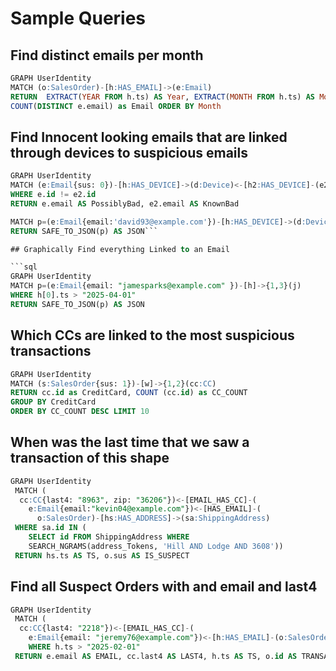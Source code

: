 # Sample Queries

## Find distinct emails per month

```sql
GRAPH UserIdentity
MATCH (o:SalesOrder)-[h:HAS_EMAIL]->(e:Email) 
RETURN  EXTRACT(YEAR FROM h.ts) AS Year, EXTRACT(MONTH FROM h.ts) AS Month,
COUNT(DISTINCT e.email) as Email ORDER BY Month
```
## Find Innocent looking emails that are linked through devices to suspicious emails

```sql
GRAPH UserIdentity
MATCH (e:Email{sus: 0})-[h:HAS_DEVICE]->(d:Device)<-[h2:HAS_DEVICE]-(e2:Email{sus:1})
WHERE e.id != e2.id
RETURN e.email AS PossiblyBad, e2.email AS KnownBad
```

```sql GRAPH UserIdentity
MATCH p=(e:Email{email:'david93@example.com'})-[h:HAS_DEVICE]->(d:Device)<-[h2:HAS_DEVICE]-(e2:Email{email: 'operez@example.org'})
RETURN SAFE_TO_JSON(p) AS JSON```

## Graphically Find everything Linked to an Email

```sql
GRAPH UserIdentity
MATCH p=(e:Email{email: "jamesparks@example.com" })-[h]->{1,3}(j)
WHERE h[0].ts > "2025-04-01"
RETURN SAFE_TO_JSON(p) AS JSON
```

## Which CCs are linked to the most suspicious transactions

```sql
GRAPH UserIdentity
MATCH (s:SalesOrder{sus: 1})-[w]->{1,2}(cc:CC)
RETURN cc.id as CreditCard, COUNT (cc.id) as CC_COUNT
GROUP BY CreditCard
ORDER BY CC_COUNT DESC LIMIT 10
```

## When was the last time that we saw a transaction of this shape

```sql
GRAPH UserIdentity
 MATCH (
  cc:CC{last4: "8963", zip: "36206"})<-[EMAIL_HAS_CC]-(
    e:Email{email:"kevin04@example.com"})<-[HAS_EMAIL]-(
      o:SalesOrder)-[hs:HAS_ADDRESS]->(sa:ShippingAddress)
 WHERE sa.id IN (
    SELECT id FROM ShippingAddress WHERE
    SEARCH_NGRAMS(address_Tokens, 'Hill AND Lodge AND 3608'))
 RETURN hs.ts AS TS, o.sus AS IS_SUSPECT
```

## Find all Suspect Orders with and email and last4

```sql
GRAPH UserIdentity
 MATCH (
  cc:CC{last4: "2218"})<-[EMAIL_HAS_CC]-(
    e:Email{email: "jeremy76@example.com"})<-[h:HAS_EMAIL]-(o:SalesOrder{sus: 1})
    WHERE h.ts > "2025-02-01"
 RETURN e.email AS EMAIL, cc.last4 AS LAST4, h.ts AS TS, o.id AS TRANSACT, o.sus AS IS_SUSPECT
```
